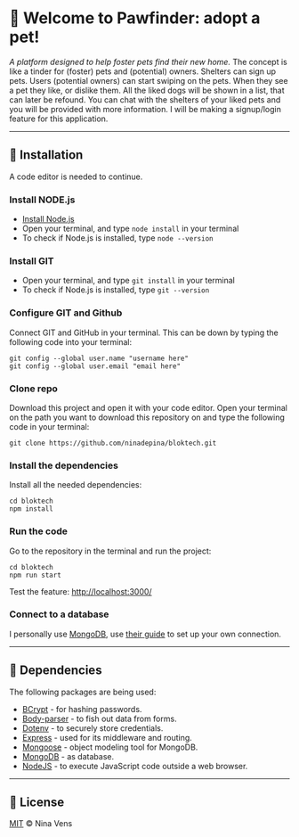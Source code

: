 # 👋 Welcome to Pawfinder: adopt a pet!
_A platform designed to help foster pets find their new home._
The concept is like a tinder for (foster) pets and (potential) owners. Shelters can sign up pets. Users (potential owners) can start swiping on the pets. When they see a pet they like, or dislike them. All the liked dogs will be shown in a list, that can later be refound. You can chat with the shelters of your liked pets and you will be provided with more information. I will be making a signup/login feature for this application. 

---

## 📝 Installation
A code editor is needed to continue.
### Install NODE.js
* [Install Node.js](https://nodejs.org/en/download/)
* Open your terminal, and type `node install` in your terminal
* To check if Node.js is installed, type `node --version`

### Install GIT
* Open your terminal, and type `git install` in your terminal
* To check if Node.js is installed, type `git --version`

### Configure GIT and Github
Connect GIT and GitHub in your terminal. This can be down by typing the following code into your terminal:
```
git config --global user.name "username here"
git config --global user.email "email here"
```

### Clone repo
Download this project and open it with your code editor. Open your terminal on the path you want to download this repository on and type the following code in your terminal:
```
git clone https://github.com/ninadepina/bloktech.git
```

### Install the dependencies
Install all the needed dependencies:
```
cd bloktech
npm install
```

### Run the code
Go to the repository in the terminal and run the project:
```
cd bloktech
npm run start
```
Test the feature: [http://localhost:3000/](http://localhost:3000/)

### Connect to a database
I personally use [MongoDB](https://www.mongodb.com), use [their guide](https://docs.mongodb.com/manual/tutorial/getting-started/) to set up your own connection.

---

## 🤖 Dependencies
The following packages are being used:
* [BCrypt](https://github.com/kelektiv/node.bcrypt.js) - for hashing passwords.
* [Body-parser](https://github.com/expressjs/body-parser) - to fish out data from forms.
* [Dotenv](https://github.com/motdotla/dotenv) - to securely store credentials.
* [Express](https://expressjs.com/en/api.html) - used for its middleware and routing.
* [Mongoose](https://github.com/Automattic/mongoose) - object modeling tool for MongoDB.
* [MongoDB](https://github.com/mongodb/node-mongodb-native) - as database.
* [NodeJS](https://nodejs.org/en/) - to execute JavaScript code outside a web browser.
<!-- * [Multer](https://github.com/expressjs/multer) - used for uploading files. -->

---

## 📝 License
[MIT](https://github.com/ninadepina/bloktech/blob/main/LICENSE) © Nina Vens